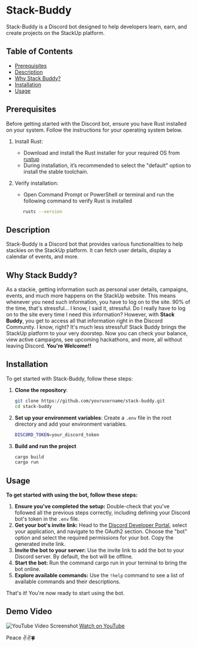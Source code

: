# Stack-Buddy

Stack-Buddy is a Discord bot designed to help developers learn, earn, and create projects on the StackUp platform.

## Table of Contents

- [Prerequisites](#prerequisites)
- [Description](#description)
- [Why Stack Buddy?](#why-stack-buddy)
- [Installation](#installation)
- [Usage](#usage)


## Prerequisites
Before getting started with the Discord bot, ensure you have Rust installed on your system. Follow the instructions for your operating system below.

1. Install Rust:
   - Download and install the Rust installer for your required OS from [rustup](https://rustup.rs/)
   - During installation, it’s recommended to select the "default" option to install the stable toolchain.
2. Verify installation:
   
   - Open Command Prompt or PowerShell or terminal and run the following command to verify Rust is installed
   ```sh
      rustc --version
   ```  
## Description

Stack-Buddy is a Discord bot that provides various functionalities to help stackies on the StackUp platform. It can fetch user details, display a calendar of events, and more.

## Why Stack Buddy?
As a stackie, getting information such as personal user details, campaigns, events, and much more happens on the StackUp website. This means whenever you need such information, you have to log on to the site. 90% of the time, that's stressful... I know, I said it, stressful. Do I really have to log on to the site every time I need this information?
However, with **Stack Buddy**, you get to access all that information right in the Discord Community. I know, right? It's much less stressful! Stack Buddy brings the StackUp platform to your very doorstep.
Now you can check your balance, view active campaigns, see upcoming hackathons, and more, all without leaving Discord. **You're Welcome!!**

## Installation

To get started with Stack-Buddy, follow these steps:

1. **Clone the repository**:
   ```sh
   git clone https://github.com/yourusername/stack-buddy.git
   cd stack-buddy
   ```

2. **Set up your environment variables**: 
    Create a `.env` file in the root directory and add your environment variables.
    ```sh
    DISCORD_TOKEN=your_discord_token
    ```

3. **Build and run the project**
    ```sh
    cargo build
    cargo run
    

## Usage
**To get started with using the bot, follow these steps:**
1. **Ensure you've completed the setup:** Double-check that you've followed all the previous steps correctly, including defining your Discord bot's token in the `.env` file.
2. **Get your bot's invite link:** Head to the [Discord Developer Portal](https://discord.com/developers/applications/1269716111096811525/oauth2), select your application, and navigate to the OAuth2 section. Choose the "bot" option and select the required permissions for your bot. Copy the generated invite link.
3. **Invite the bot to your server:** Use the invite link to add the bot to your Discord server. By default, the bot will be offline.
4. **Start the bot:** Run the command cargo run in your terminal to bring the bot online.
5. **Explore available commands:** Use the `!help` command to see a list of available commands and their descriptions.
   
That's it! You're now ready to start using the bot.

## Demo Video
![YouTube Video Screenshot](https://i.imgur.com/5QM40yO.png)
[Watch on YouTube](https://youtu.be/WL95uuwIu8Y)

Peace ✌️✌️🍀
